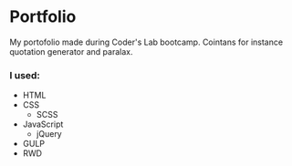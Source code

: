 # Portfolio
My portofolio made during Coder's Lab bootcamp. Cointans for instance quotation generator and paralax.

### I used:
* HTML
* CSS
  * SCSS
* JavaScript
  * jQuery
* GULP
* RWD
